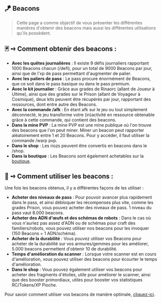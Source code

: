 ## 🪁 Beacons
> Cette page a comme objectif de vous présenter les différentes manières d'obtenir des beacons mais aussi les différentes utilisations qu'ils possèdent. 

## 🃏 **➺** Comment obtenir des beacons :

- **Avec les quêtes journalières** : Il existe 9 défis journaliers rapportant 1000 Beacons chacun (/defi), pour un total de 9000 Beacons par jour, ainsi que de l'xp de pass permettant d'augmenter de palier.
- **Avec les paliers de pass** : Le pass procure énormément de Beacons, que ce soit dans le pass basique ou dans le pass premium.
- **Avec le kit journalier** : Grâce aux grades de Rinaorc (allant de Joueur à Ultime), ainsi que des grades sur le Prison (allant de Voyageur à Cosmique), deux kits peuvent être récupérés par jour, rapportant des ressources, dont entre autre des Beacons.
- **Avec la commande /afk** : En étant afk sur le jeu ou tout simplement déconnecté, le jeu transforme votre (in)activité en ressource obtenable grâce à cette commande, qui contient des beacons.
- **Dans la mine PVP** : La mine PVP est une mine publique où l'on trouve des beacons que l'on peut miner. Miner un beacon peut rapporter aléatoirement entre 1 et 20 Beacons. Pour y accéder, il faut utiliser la commande /warp pvp.
- **Dans le shop** : Les riozs peuvent être convertis en beacons dans le /shop.
- **Dans la boutique** : Les Beacons sont également achetables sur la [boutique](https://store.rinaorc.com).

## 🛒 **➺** Comment utiliser les beacons : 

Une fois les beacons obtenus, il y a différentes façons de les utiliser :  

- **Acheter des niveaux de pass** : Pour pouvoir avancer plus rapidement dans le pass, et ainsi débloquer les récompenses plus vite, comme les grades Prison, vous pouvez acheter des niveaux de pass. 1 niveau du pass vaut 8.000 beacons.
- **Acheter des ADN d'œufs et des schémas de robots** : Dans le cas où vous n'auriez pas assez d'ADN ou de schémas pour craft des familiers/robots, vous pouvez utiliser nos beacons pour les invoquer (150 Beacons = 1 ADN/schéma).
- **Acheter de la durabilité** : Vous pouvez utiliser vos Beacons pour acheter de la durabilité sur vos armures/gemmes pour les améliorer, 5.000 beacons permettent d'obtenir 10 de durabilité.
- **Temps d'amélioration du scanner** : Lorsque votre scanner est en cours d'amélioration, vous pouvez utiliser des beacons pour écourter le temps d'amélioration.
- **Dans le shop** : Vous pouvez également utiliser vos beacons pour acheter des fragments d'étoiles, utile pour améliorer le scanner, ainsi que des booster primordiaux, utiles pour booster vos statistiques RC/Tokens/XP Pioche.

Pour savoir comment utiliser vos beacons de manière optimale, [cliquez-ici](../frequently_asked_questions.md).
